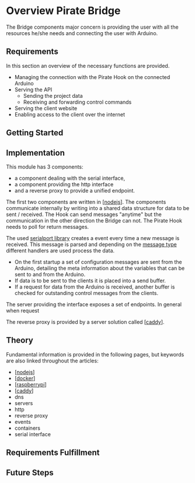 # Overview Pirate Bridge

The Bridge components major concern is providing the user with all the resources he/she needs and connecting the user with Arduino. 

## Requirements
In this section an overview of the necessary functions are provided.

* Managing the connection with the Pirate Hook on the connected Arduino
* Serving the API 
    * Sending the project data 
    * Receiving and forwarding control commands
* Serving the client website 
* Enabling access to the client over the internet

## Getting Started

## Implementation

This module has 3 components:

* a component dealing with the serial interface,
* a component providing the http interface
* and a reverse proxy to provide a unified endpoint.

The first two components are written in [[nodejs]]. The components communicate internally by writing into a shared data structure for data to be sent / received. The Hook can send messages "anytime" but the communication in the other direction the Bridge can not. The Pirate Hook needs to poll for return messages.

The used [serialport library](https://serialport.io/) creates a event every time a new message is received. This message is parsed and depending on the [message type](../Pirate-Hook/serial-protocol.md) different handlers are used process the data. 
* On the first startup a set of configuration messages are sent from the Arduino, detailing the meta information about the variables that can be sent to and from the Arduino.
* If data is to be sent to the clients it is placed into a send buffer.
* If a request for data from the Arduino is received, another buffer is checked for outstanding control messages from the clients.

The server providing the interface exposes a set of endpoints. In general when request


The reverse proxy is provided by a server solution called [[caddy]].

## Theory

Fundamental information is provided in the following pages, but keywords are also linked throughout the articles:

- [[nodejs]]
- [[docker]]
- [[raspberrypi]]
- [[caddy]]
- dns
- servers 
- http
- reverse proxy
- events
- containers
- serial interface


## Requirements Fulfillment

## Future Steps

[//begin]: # "Autogenerated link references for markdown compatibility"
[nodejs]: Theory\nodejs "Nodejs"
[caddy]: Theory\caddy "Caddy"
[docker]: Theory\docker "Docker"
[raspberrypi]: Theory\raspberrypi "Raspberry Pi"
[//end]: # "Autogenerated link references"